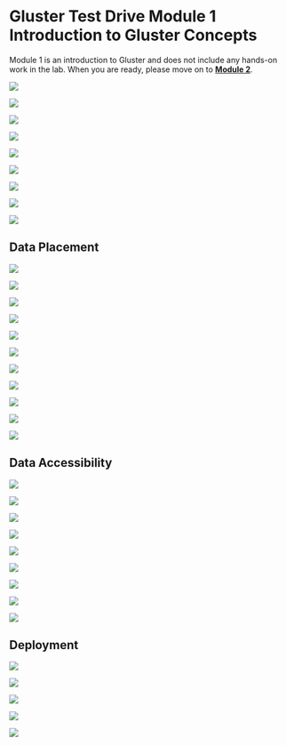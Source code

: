# Gluster Test Drive Module 1 <br/> Introduction to Gluster Concepts
Module 1 is an introduction to Gluster and does not include any hands-on work in the lab. When you are ready, please move on to <a href="gluster-module-2/">**Module 2**</a>.

![](images/RHS_Gluster_Test_Drive-Module_1-dblack-201610-01.png)

![](images/RHS_Gluster_Test_Drive-Module_1-dblack-201610-02.png)

![](images/RHS_Gluster_Test_Drive-Module_1-dblack-201610-03.png)

![](images/RHS_Gluster_Test_Drive-Module_1-dblack-201610-04.png)

![](images/RHS_Gluster_Test_Drive-Module_1-dblack-201610-05.png)

![](images/RHS_Gluster_Test_Drive-Module_1-dblack-201610-06.png)

![](images/RHS_Gluster_Test_Drive-Module_1-dblack-201610-07.png)

![](images/RHS_Gluster_Test_Drive-Module_1-dblack-201610-08.png)

![](images/RHS_Gluster_Test_Drive-Module_1-dblack-201610-09.png)

## Data Placement
![](images/RHS_Gluster_Test_Drive-Module_1-dblack-201610-10.png)

![](images/RHS_Gluster_Test_Drive-Module_1-dblack-201610-11.png)

![](images/RHS_Gluster_Test_Drive-Module_1-dblack-201610-12.png)

![](images/RHS_Gluster_Test_Drive-Module_1-dblack-201610-13.png)

![](images/RHS_Gluster_Test_Drive-Module_1-dblack-201610-14.png)

![](images/RHS_Gluster_Test_Drive-Module_1-dblack-201610-15.png)

![](images/RHS_Gluster_Test_Drive-Module_1-dblack-201610-16.png)

![](images/RHS_Gluster_Test_Drive-Module_1-dblack-201610-17.png)

![](images/RHS_Gluster_Test_Drive-Module_1-dblack-201610-18.png)

![](images/RHS_Gluster_Test_Drive-Module_1-dblack-201610-19.png)

![](images/RHS_Gluster_Test_Drive-Module_1-dblack-201610-21.png)

## Data Accessibility
![](images/RHS_Gluster_Test_Drive-Module_1-dblack-201610-22.png)

![](images/RHS_Gluster_Test_Drive-Module_1-dblack-201610-23.png)

![](images/RHS_Gluster_Test_Drive-Module_1-dblack-201610-24.png)

![](images/RHS_Gluster_Test_Drive-Module_1-dblack-201610-25.png)

![](images/RHS_Gluster_Test_Drive-Module_1-dblack-201610-26.png)

![](images/RHS_Gluster_Test_Drive-Module_1-dblack-201610-27.png)

![](images/RHS_Gluster_Test_Drive-Module_1-dblack-201610-28.png)

![](images/RHS_Gluster_Test_Drive-Module_1-dblack-201610-29.png)

![](images/RHS_Gluster_Test_Drive-Module_1-dblack-201610-30.png)

## Deployment
![](images/RHS_Gluster_Test_Drive-Module_1-dblack-201610-31.png)

![](images/RHS_Gluster_Test_Drive-Module_1-dblack-201610-32.png)

![](images/RHS_Gluster_Test_Drive-Module_1-dblack-201610-33.png)

![](images/RHS_Gluster_Test_Drive-Module_1-dblack-201610-34.png)

![](images/RHS_Gluster_Test_Drive-Module_1-dblack-201610-35.png)
